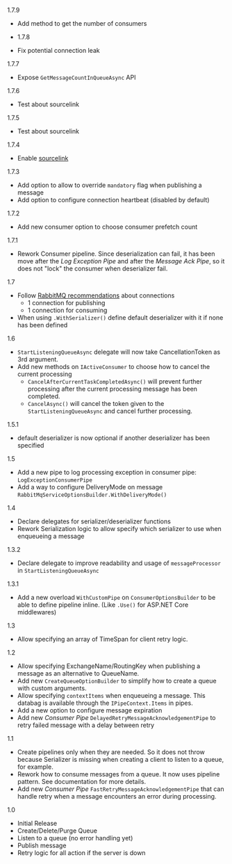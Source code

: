 1.7.9

- Add method to get the number of consumers

- 1.7.8

- Fix potential connection leak

1.7.7

- Expose `GetMessageCountInQueueAsync` API

1.7.6

- Test about sourcelink

1.7.5

- Test about sourcelink

1.7.4

- Enable [sourcelink](https://github.com/dotnet/sourcelink)

1.7.3

- Add option to allow to override `mandatory` flag when publishing a message
- Add option to configure connection heartbeat (disabled by default)

1.7.2

- Add new consumer option to choose consumer prefetch count

1.7.1

- Rework Consumer pipeline. Since deserialization can fail, it has been move after the _Log Exception Pipe_ and after the _Message Ack Pipe_, so it does not "lock" the consumer when deserializer fail.

1.7

- Follow [RabbitMQ recommendations](https://www.cloudamqp.com/blog/2018-01-19-part4-rabbitmq-13-common-errors.html) about connections 
    - 1 connection for publishing
    - 1 connection for consuming
- When using `.WithSerializer()` define default deserializer with it if none has been defined


1.6

- `StartListeningQueueAsync` delegate will now take CancellationToken as 3rd argument.
- Add new methods on `IActiveConsumer` to choose how to cancel the current processing
    - `CancelAfterCurrentTaskCompletedAsync()` will prevent further processing after the current processing message has been completed.
    - `CancelAsync()` will cancel the token given to the `StartListeningQueueAsync` and cancel further processing.

1.5.1

- default deserializer is now optional if another deserializer has been specified

1.5

- Add a new pipe to log processing exception in consumer pipe: `LogExceptionConsumerPipe`
- Add a way to configure DeliveryMode on message `RabbitMqServiceOptionsBuilder.WithDeliveryMode()`

1.4

- Declare delegates for serializer/deserializer functions
- Rework Serialization logic to allow specify which serializer to use when enqueueing a message

1.3.2

- Declare delegate to improve readability and usage of `messageProcessor` in  `StartListeningQueueAsync`

1.3.1

- Add a new overload `WithCustomPipe` on `ConsumerOptionsBuilder` to be able to define pipeline inline. (Like `.Use()` for ASP.NET Core middlewares)

1.3

- Allow specifying an array of TimeSpan for client retry logic.

1.2

- Allow specifying ExchangeName/RoutingKey when publishing a message as an alternative to QueueName.
- Add new `CreateQueueOptionBuilder` to simplify how to create a queue with custom arguments.
- Allow specifying `contextItems` when enqueueing a message. This databag is available through the `IPipeContext.Items` in pipes.
- Add a new option to configure message expiration
- Add new _Consumer Pipe_ `DelayedRetryMessageAcknowledgementPipe` to retry failed message with a delay between retry

1.1

- Create pipelines only when they are needed. So it does not throw because Serializer is missing when creating a client to listen to a queue, for example.
- Rework how to consume messages from a queue. It now uses pipeline pattern. See documentation for more details.
- Add new _Consumer Pipe_ `FastRetryMessageAcknowledgementPipe` that can handle retry when a message encounters an error during processing.

1.0

 - Initial Release
 - Create/Delete/Purge Queue
 - Listen to a queue (no error handling yet)
 - Publish message
 - Retry logic for all action if the server is down